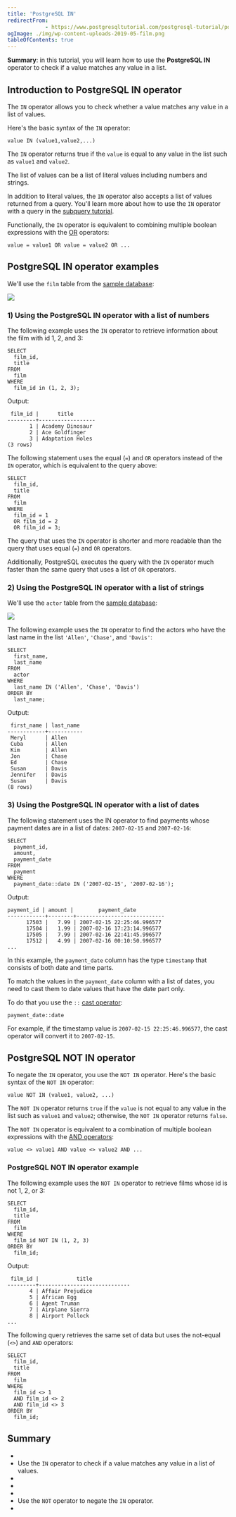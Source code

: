 ```yaml
---
title: 'PostgreSQL IN'
redirectFrom: 
            - https://www.postgresqltutorial.com/postgresql-tutorial/postgresql-in/
ogImage: ./img/wp-content-uploads-2019-05-film.png
tableOfContents: true
---
```



**Summary**: in this tutorial, you will learn how to use the **PostgreSQL IN** operator to check if a value matches any value in a list.





## Introduction to PostgreSQL IN operator





The `IN` operator allows you to check whether a value matches any value in a list of values.





Here's the basic syntax of the `IN` operator:





```
value IN (value1,value2,...)
```





The `IN` operator returns true if the `value` is equal to any value in the list such as `value1` and `value2`.





The list of values can be a list of literal values including numbers and strings.





In addition to literal values, the `IN` operator also accepts a list of values returned from a query. You'll learn more about how to use the `IN` operator with a query in the [subquery tutorial](https://www.postgresqltutorial.com/postgresql-tutorial/postgresql-subquery/).





Functionally, the `IN` operator is equivalent to combining multiple boolean expressions with the [OR](https://www.postgresqltutorial.com/postgresql-tutorial/postgresql-or/) operators:





```
value = value1 OR value = value2 OR ...
```





## PostgreSQL IN operator examples





We'll use the `film` table from the [sample database](https://www.postgresqltutorial.com/postgresql-getting-started/postgresql-sample-database/):





![](./img/wp-content-uploads-2019-05-film.png)





### 1) Using the PostgreSQL IN operator with a list of numbers





The following example uses the `IN` operator to retrieve information about the film with id 1, 2, and 3:





```
SELECT
  film_id,
  title
FROM
  film
WHERE
  film_id in (1, 2, 3);
```





Output:





```
 film_id |      title
---------+------------------
       1 | Academy Dinosaur
       2 | Ace Goldfinger
       3 | Adaptation Holes
(3 rows)
```





The following statement uses the equal (`=`) and `OR` operators instead of the `IN` operator, which is equivalent to the query above:





```
SELECT
  film_id,
  title
FROM
  film
WHERE
  film_id = 1
  OR film_id = 2
  OR film_id = 3;
```





The query that uses the `IN` operator is shorter and more readable than the query that uses equal (`=`) and `OR` operators.





Additionally, PostgreSQL executes the query with the `IN` operator much faster than the same query that uses a list of `OR` operators.





### 2) Using the PostgreSQL IN operator with a list of strings





We'll use the `actor` table from the [sample database](https://www.postgresqltutorial.com/postgresql-getting-started/postgresql-sample-database/):





![](./img/wp-content-uploads-2019-05-actor.png)





The following example uses the `IN` operator to find the actors who have the last name in the list `'Allen'`, `'Chase'`, and `'Davis'`:





```
SELECT
  first_name,
  last_name
FROM
  actor
WHERE
  last_name IN ('Allen', 'Chase', 'Davis')
ORDER BY
  last_name;
```





Output:





```
 first_name | last_name
------------+-----------
 Meryl      | Allen
 Cuba       | Allen
 Kim        | Allen
 Jon        | Chase
 Ed         | Chase
 Susan      | Davis
 Jennifer   | Davis
 Susan      | Davis
(8 rows)
```





### 3) Using the PostgreSQL IN operator with a list of dates





The following statement uses the IN operator to find payments whose payment dates are in a list of dates: `2007-02-15` and `2007-02-16`:





```
SELECT
  payment_id,
  amount,
  payment_date
FROM
  payment
WHERE
  payment_date::date IN ('2007-02-15', '2007-02-16');
```





Output:





```
payment_id | amount |        payment_date
------------+--------+----------------------------
      17503 |   7.99 | 2007-02-15 22:25:46.996577
      17504 |   1.99 | 2007-02-16 17:23:14.996577
      17505 |   7.99 | 2007-02-16 22:41:45.996577
      17512 |   4.99 | 2007-02-16 00:10:50.996577
...
```





In this example, the `payment_date` column has the type `timestamp` that consists of both date and time parts.





To match the values in the `payment_date` column with a list of dates, you need to cast them to date values that have the date part only.





To do that you use the `::` [cast operator](https://www.postgresqltutorial.com/postgresql-tutorial/postgresql-cast/):





```
payment_date::date
```





For example, if the timestamp value is `2007-02-15 22:25:46.996577`, the cast operator will convert it to `2007-02-15`.





## PostgreSQL NOT IN operator





To negate the `IN` operator, you use the `NOT IN` operator. Here's the basic syntax of the `NOT IN` operator:





```
value NOT IN (value1, value2, ...)
```





The `NOT IN` operator returns `true` if the `value` is not equal to any value in the list such as `value1` and `value2`; otherwise, the `NOT IN` operator returns `false`.





The `NOT IN` operator is equivalent to a combination of multiple boolean expressions with the [AND operators](https://www.postgresqltutorial.com/postgresql-tutorial/postgresql-and/):





```
value <> value1 AND value <> value2 AND ...
```





### PostgreSQL NOT IN operator example





The following example uses the `NOT IN` operator to retrieve films whose id is not 1, 2, or 3:





```
SELECT
  film_id,
  title
FROM
  film
WHERE
  film_id NOT IN (1, 2, 3)
ORDER BY
  film_id;
```





Output:





```
 film_id |            title
---------+-----------------------------
       4 | Affair Prejudice
       5 | African Egg
       6 | Agent Truman
       7 | Airplane Sierra
       8 | Airport Pollock
...
```





The following query retrieves the same set of data but uses the not-equal (`<>`) and `AND` operators:





```
SELECT
  film_id,
  title
FROM
  film
WHERE
  film_id <> 1
  AND film_id <> 2
  AND film_id <> 3
ORDER BY
  film_id;
```





## Summary





- 
- Use the `IN` operator to check if a value matches any value in a list of values.
- 
-
- 
- Use the `NOT` operator to negate the `IN` operator.
- 


